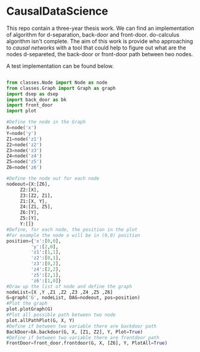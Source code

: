 # CausalDataScience

This repo contain a three-year thesis work. We can find an implementation of algorithm for d-separation, back-door and front-door. do-calculus algorithm isn't complete.
The aim of this work is provide who approaching to *causal networks*  with a tool that could help to figure out what are the nodes d-separeted, the back-door or front-door path between two nodes.

A test implementation can be found below. 

```Python

from classes.Node import Node as node
from classes.Graph import Graph as graph
import dsep as dsep
import back_door as bk
import front_door
import plot

#Define the node in the Graph
X=node('x')
Y=node('y')
Z1=node('z1')
Z2=node('z2')
Z3=node('z3')
Z4=node('z4')
Z5=node('z5')
Z6=node('z6')

#Define the node out for each node
nodeout={X:[Z6],
     Z2:[X],
     Z3:[Z2, Z1],
     Z1:[X, Y],
     Z4:[Z1, Z5],
     Z6:[Y],
     Z5:[Y], 
     Y:[]}
#Define, for each node, the position in the plot 
#For example the node x will be in (0,0) position
position={'x':[0,0],
         'y':[2,0],
         'z1':[1,1],
         'z2':[0,1],
         'z3':[0,2],
         'z4':[2,2],
         'z5':[2,1], 
         'z6':[1,0]}
#Draw up the list of node and define the graph
nodeList=[X ,Y ,Z1 ,Z2 ,Z3 ,Z4 ,Z5 ,Z6]
G=graph('G', nodeList, DAG=nodeout, pos=position)
#Plot the graph
plot.plotGraph(G)
#Plot all possible path between two node
plot.allPathPlot(G, X, Y)
#Define if between two variable there are backdoor path
BackDoor=bk.backdoor(G, X, [Z1, Z2], Y, Plot=True)
#Define if between two variable there are frontdoor path
FrontDoor=front_door.frontdoor(G, X, [Z6], Y, PlotAll=True)
```
